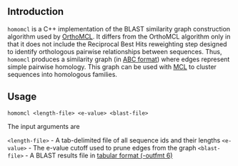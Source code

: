 ## Introduction

`homomcl` is a C++ implementation of the BLAST similarity graph construction algorithm used by [OrthoMCL](https://github.com/stajichlab/OrthoMCL). It differs from the OrthoMCL algorithm only in that it does not include the Reciprocal Best Hits reweighting step designed to identify orthologous pairwise relationships between sequences. Thus, `homomcl` produces a similarity graph (in [ABC format](https://micans.org/mcl/man/mcl.html#started)) where edges represent simple pairwise homology. This graph can be used with [MCL](https://micans.org/mcl/) to cluster sequences into homologous families.

## Usage

`homomcl <length-file> <e-value> <blast-file>`

The input arguments are

`<length-file>` - A tab-delimited file of all sequence ids and their lengths
`<e-value>` - The e-value cutoff used to prune edges from the graph
`<blast-file>` - A BLAST results file in [tabular format (-outfmt 6)](https://github.com/seqan/lambda/wiki/BLAST-Output-Formats)